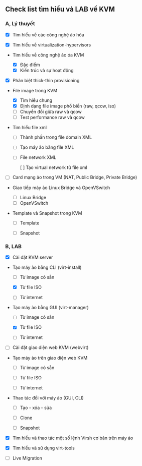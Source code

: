 ## Check list tìm hiểu và LAB về KVM

### A, Lý thuyết

- [x] Tìm hiểu về các công nghệ ảo hóa

- [x] Tìm hiểu về virtualization-hypervisors

- Tìm hiểu về công nghệ ảo óa KVM

	+ [x] Đặc điểm
	+ [x] Kiến trúc và sự hoạt động

- [x] Phân biệt thick-thin provisioning

- File image trong KVM
	+ [x] Tìm hiểu chung
	+ [x] Định dạng file image phổ biến (raw, qcow, iso)
	+ [ ] Chuyển đổi giữa raw và qcow
	+ [ ] Test performance raw và qcow
	
- Tìm hiểu file xml

	+ [ ] Thành phần trong file domain XML
	+ [ ] Tạo máy ảo bằng file XML
	+ [ ] File network XML
	
		[ ] Tạo virtual network từ file xml
		
- [ ] Card mạng ảo trong VM (NAT, Public Bridge, Private Bridge)

- Giao tiếp máy ảo Linux Bridge và OpenVSwitch

	+ [ ] Linux Bridge
	+ [ ] OpenVSwitch
	
- Template và Snapshot trong KVM

	+ [ ] Template
	+ [ ] Snapshot
	

	
### B, LAB
	
- [x] Cài đặt KVM server

- Tạo máy ảo bằng CLI (virt-install)

	+ [ ] Từ image có sẵn
	
	+ [x] Từ file ISO
	
	+ [ ] Từ internet

- Tạo máy ảo bằng GUI (virt-manager)

	+ [ ] Từ image có sẵn
	
	+ [x] Từ file ISO
	
	+ [ ] Từ internet
	
- [ ] Cài đặt giao diện web KVM (webvirt)

- Tạo máy ảo trên giao diện web KVM

	+ [ ] Từ image có sẵn
	
	+ [ ] Từ file ISO
	
	+ [ ] Từ internet

- Thao tác đối với máy ảo (GUI, CLI)

	+ [ ] Tạo - xóa - sửa
	
	+ [ ] Clone
	
	+ [ ] Snapshot

- [x] Tìm hiểu và thao tác một số lệnh Virsh cơ bản trên máy ảo

- [x] Tìm hiểu và sử dụng virt-tools

- [ ] Live Migration









